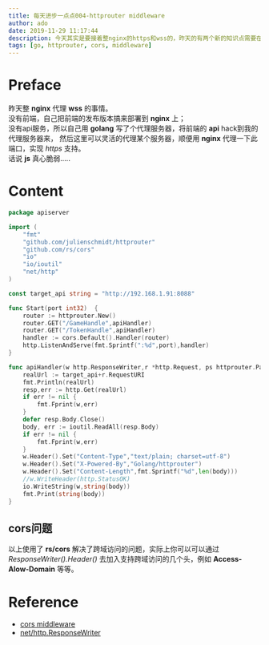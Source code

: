 ```yaml
---
title: 每天进步一点点004-httprouter middleware
author: ado
date: 2019-11-29 11:17:44
description: 今天其实是要接着整nginx的https和wss的，昨天的有两个新的知识点需要在这里备份一下
tags: [go, httprouter, cors, middleware]
---
```


# Preface
昨天整 **nginx** 代理 **wss** 的事情。  
没有前端，自己把前端的发布版本搞来部署到 **nginx** 上；  
没有api服务，所以自己用 **golang** 写了个代理服务器，将前端的 **api** hack到我的代理服务器来，
然后这里可以灵活的代理某个服务器，顺便用 **nginx** 代理一下此端口，实现 *https* 支持。  
话说 **js** 真心脆弱.....  

# Content

```go
package apiserver

import (
	"fmt"
	"github.com/julienschmidt/httprouter"
	"github.com/rs/cors"
	"io"
	"io/ioutil"
	"net/http"
)

const target_api string = "http://192.168.1.91:8088"

func Start(port int32)  {
	router := httprouter.New()
	router.GET("/GameHandle",apiHandler)
	router.GET("/TokenHandle",apiHandler)
	handler := cors.Default().Handler(router)
	http.ListenAndServe(fmt.Sprintf(":%d",port),handler)
}

func apiHandler(w http.ResponseWriter,r *http.Request, ps httprouter.Params)  {
    realUrl := target_api+r.RequestURI
    fmt.Println(realUrl)
    resp,err := http.Get(realUrl)
    if err != nil {
        fmt.Fprint(w,err)
    }
    defer resp.Body.Close()
    body, err := ioutil.ReadAll(resp.Body)
    if err != nil {
        fmt.Fprint(w,err)
    }
    w.Header().Set("Content-Type","text/plain; charset=utf-8")
    w.Header().Set("X-Powered-By","Golang/httprouter")
    w.Header().Set("Content-Length",fmt.Sprintf("%d",len(body)))
    //w.WriteHeader(http.StatusOK)
    io.WriteString(w,string(body))
    fmt.Print(string(body))
}

```
## cors问题
以上使用了 **rs/cors** 解决了跨域访问的问题，实际上你可以可以通过 *ResponseWriter().Header()* 去加入支持跨域访问的几个头，例如 **Access-Alow-Domain** 等等。  

# Reference
* [cors middleware](https://github.com/rs/cors)
* [net/http.ResponseWriter](https://golang.org/pkg/net/http/#ResponseWriter)